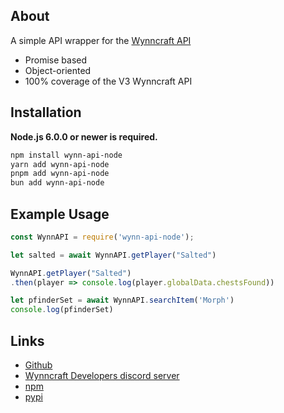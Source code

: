 ## About
A simple API wrapper for the [Wynncraft API](https://documentation.wynncraft.com/)

- Promise based
- Object-oriented
- 100% coverage of the V3 Wynncraft API
## Installation

**Node.js 6.0.0 or newer is required.**


```sh
npm install wynn-api-node
yarn add wynn-api-node
pnpm add wynn-api-node
bun add wynn-api-node
```

## Example Usage
```js
const WynnAPI = require('wynn-api-node');

let salted = await WynnAPI.getPlayer("Salted")
```

```js
WynnAPI.getPlayer("Salted")
.then(player => console.log(player.globalData.chestsFound))
```

```js
let pfinderSet = await WynnAPI.searchItem('Morph')
console.log(pfinderSet)
```

## Links

- [Github](https://github.com/Pix3lRift/wynn-api/)
- [Wynncraft Developers discord server](https://discord.gg/CtMKp3hG66)
- [npm](https://www.npmjs.com/package/wynn-api)
- [pypi](https://pypi.org/project/wynn-api)
